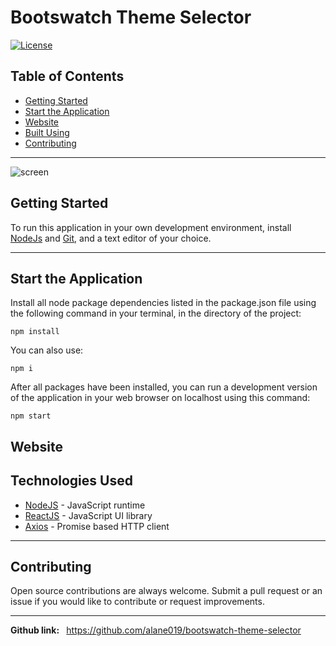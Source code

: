 
# Bootswatch Theme Selector

[![License](https://img.shields.io/badge/license-MIT-blue.svg)](/LICENSE)

<!-- <b> Website: </b> &nbsp;  https://alane019.github.io/bootswatch-theme-selector -->


## Table of Contents


- [Getting Started](#environment_setup)
- [Start the Application](#start)
- [Website](#website)
- [Built Using](#tech_stack)
- [Contributing](#contributing)

---

![screen](./src/images/screen.png)

##  Getting Started <a name = "environment_setup"></a>

To run this application in your own development environment, install [NodeJs](https://nodejs.org/en/about/) and [Git](https://git-scm.com/book/en/v2/Getting-Started-Installing-Git), and a text editor of your choice.


----
## Start the Application  <a name = "start"></a>

 Install all node package dependencies listed in the package.json file using the following command in your terminal, in the directory of the project:

```
npm install
```
You can also use:

```
npm i
```
After all packages have been installed, you can run a development version of the application in your web browser on localhost using this command:

```
npm start
```

## Website <a name = "Website"></a>

<!-- Github pages: &nbsp;
https://alane019.github.io/bootswatch-theme-selector  -->

##  Technologies Used  <a name = "tech_stack"></a>
- [NodeJS](https://nodejs.org/) -  JavaScript runtime
- [ReactJS](https://reactjs.org/) - JavaScript UI library
- [Axios](https://axios-http.com/docs/api_intro) - Promise based HTTP client

----
##  Contributing <a name = "contributing"></a>

Open source contributions are always welcome. Submit a pull request or an issue if you would like to contribute or request improvements.

---------------

<b> Github link: </b> &nbsp;  https://github.com/alane019/bootswatch-theme-selector
